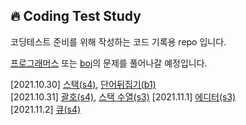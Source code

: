 🔥 Coding Test Study
--------------
코딩테스트 준비를 위해 작성하는 코드 기록용 repo 입니다.<br>

<a href='https://programmers.co.kr/learn/challenges'>프로그래머스</a> 또는 <a href='https://code.plus/course/41'>boj</a>의 문제를 풀어나갈 예정입니다.<br>

[2021.10.30] <a href='https://www.acmicpc.net/problem/10828'>스택(s4)</a>, <a href='https://github.com/jacinder/CodingTestStudy/blob/main/BOJ/9093.py'>단어뒤집기(b1)</a><br>
[2021.10.31] <a href='https://github.com/jacinder/CodingTestStudy/blob/main/BOJ/9012.py'>괄호(s4)</a>, <a href='https://github.com/jacinder/CodingTestStudy/blob/main/BOJ/1874.py'>스택 수열(s3)</a>
[2021.11.1] <a href='https://github.com/jacinder/CodingTestStudy/blob/main/BOJ/1406.py'>에디터(s3)</a><br>
[2021.11.2] <a href='https://github.com/jacinder/CodingTestStudy/blob/main/BOJ/10845.py'>큐(s4)</a><br>

